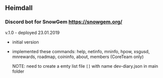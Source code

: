 ## Heimdall
### Discord bot for SnowGem https://snowgem.org/

v.1.0 - deployed 23.01.2019
- initial version
- implemented these commands:
  help, netinfo, mninfo, hpow, xsgusd, mnrewards, roadmap, coininfo, about, members (CoreTeam only)

  NOTE: need to create a emty list file `[]` with name dev-diary.json in main folder
